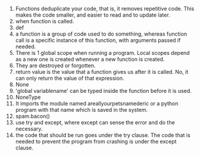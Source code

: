 1. Functions deduplicate your code, that is, it removes repetitive code. This makes the code smaller, and easier to read and to update later.
2. when function is called.
3. def
4. a function is a group of code used to do something, whereas function call is a specific instance of this function, with arguments passed if needed.
5. There is 1 global scope when running a program. Local scopes depend as a new one is created whenever a new function is created.
6. They are destroyed or forgotten.
7. return value is the value that a function gives us after it is called. No, it can only return the value of that expression.
8. None
9. 'global variablename' can be typed inside the function before it is used.
10. NoneType
11. It imports the module named areallyourpetsnamederic or a python program with that name which is saved in the system.
12. spam.bacon()
13. use try and except, where except can sense the error and do the necessary.
14. the code that should be run goes under the try clause. The code that is needed to prevent the program from crashing is under the except clause.